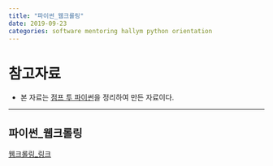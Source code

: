 ```yaml
---
title: "파이썬_웹크롤링"
date: 2019-09-23
categories: software mentoring hallym python orientation
---
```

# 참고자료
- 본 자료는 [점프 투 파이썬](https://wikidocs.net/book/1)을 정리하여 만든 자료이다.

* * *

## 파이썬_웹크롤링
[웹크롤링_링크](https://jeongmin-d.github.io/Fall2019_SW_Mentoring_Link/%EC%9B%B9%ED%81%AC%EB%A1%A4%EB%A7%81.pdf)
